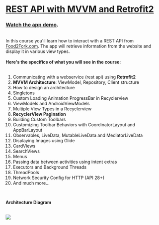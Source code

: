 
<h1><a href='https://codingwithmitch.com/courses/rest-api-mvvm-retrofit2/' target='_blank'>REST API with MVVM and Retrofit2</a></h1>
<h3><a href='https://codingwithmitch.com/courses/rest-api-mvvm-retrofit2/demo/' target='_blank'>Watch the app demo</a>.</h3>

<br>
In this course you'll learn how to interact with a REST API from <a href="Food2Fork.com" target="_blank" rel="nofollow">Food2Fork.com</a>. The app will retrieve information from the website and display it in various view types. 
<br><br>
<strong>Here's the specifics of what you will see in the course:</strong>
<br><br>
<ol>
<li>Communicating with a webservice (rest api) using <strong>Retrofit2</strong></li>
<li><strong>MVVM Architecture</strong>: ViewModel, Repository, Client structure</li>
<li>How to design an architecture</li>
<li>Singletons</li>
<li>Custom Loading Animation ProgressBar in Recyclerview</li>
<li>ViewModels and AndroidViewModels</li>
<li>Multiple View Types in a Recyclerview</li>
<li><strong>RecyclerView Pagination</strong></li>
<li>Building Custom Toolbars</li>
<li>Customizing Toolbar Behaviors with CoordinatorLayout and AppBarLayout</li>
<li>Observables, LiveData, MutableLiveData and MediatorLiveData</li>
<li>Displaying Images using Glide</li>
<li>CardViews</li>
<li>SearchViews</li>
<li>Menus</li>
<li>Passing data between activities using intent extras</li>
<li>Executors and Background Threads</li>
<li>ThreadPools</li>
<li>Network Security Config for HTTP (API 28+)</li>
<li>And much more...</li>
</ol>
<br>

<strong>Architecture Diagram</strong>
<br><br>
<div class="text-center">
<img class="img-fluid text-center" src="https://codingwithmitch.s3.amazonaws.com/static/blog/8/mvvm_architecture.png"/>
</div>
<br><br>

